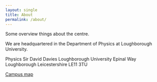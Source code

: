 ```yaml
---
layout: single
title: About
permalink: /about/
---
```


Some overview things about the centre.

We are headquartered in the Department of Physics at Loughborough University.  

Physics
Sir David Davies
Loughborough University
Epinal Way
Loughborough
Leicestershire
LE11 3TU

[Campus map](https://maps.lboro.ac.uk/?l=sir-david-davies)